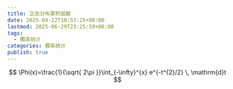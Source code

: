 ```yaml
---
title: 正态分布累积函数
date: 2025-04-22T10:53:25+08:00
lastmod: 2025-06-29T23:25:59+08:00
tags:
  - 概率统计
categories: 概率统计
publish: true
---
```


$$
\Phi(x)=\frac{1}{\sqrt{ 2\pi }}\int_{-\infty}^{x} e^{-t^{2}/2} \, \mathrm{d}t
$$

